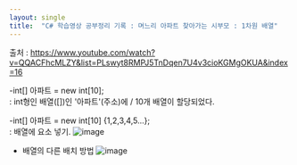 ```yaml
---
layout: single
title:  "C# 학습영상 공부정리 기록 : 며느리 아파트 찾아가는 시부모 : 1차원 배열"
---
```


출처 : https://www.youtube.com/watch?v=QQACFhcMLZY&list=PLswyt8RMPJ5TnDqen7U4v3cioKGMgOKUA&index=16

-int[] 아파트 = new int[10];     
: int형인 배열([])인 '아파트'(주소)에 / 10개 배열이 할당되었다. 

-int[] 아파트 = new int[10] {1,2,3,4,5...};  
: 배열에 요소 넣기.
![image](https://user-images.githubusercontent.com/78286797/222331170-770bf2bf-4425-4f99-8e52-a15140275851.png)

+ 배열의 다른 배치 방법
![image](https://user-images.githubusercontent.com/78286797/222331668-eda50feb-b304-438c-893a-4544752aef71.png)
